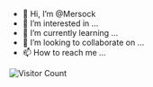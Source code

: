 - 👋 Hi, I’m @Mersock
- 👀 I’m interested in ...
- 🌱 I’m currently learning ...
- 💞️ I’m looking to collaborate on ...
- 📫 How to reach me ...

![Visitor Count](https://profile-counter.glitch.me/Mersock/count.svg)

<!---
Mersock/Mersock is a ✨ special ✨ repository because its `README.md` (this file) appears on your GitHub profile.
You can click the Preview link to take a look at your changes.
--->
